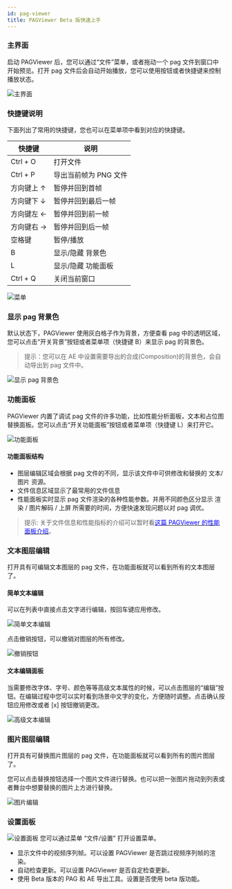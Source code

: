```yaml
---
id: pag-viewer
title: PAGViewer Beta 版快速上手
---
```


### 主界面
启动 PAGViewer 后，您可以通过“文件”菜单，或者拖动一个 pag 文件到窗口中开始预览。打开 pag 文件后会自动开始播放，您可以使用按钮或者快捷键来控制播放状态。

![主界面](/img/docs/player-ui.png)

### 快捷键说明
下面列出了常用的快捷键，您也可以在菜单项中看到对应的快捷键。

| 快捷键 | 说明 |
| ------ | -------- |
| Ctrl + O | 打开文件 |
| Ctrl + P | 导出当前帧为 PNG 文件 |
| 方向键上 ↑ | 暂停并回到首帧 |
| 方向键下 ↓ | 暂停并回到最后一帧 |
| 方向键左 ← | 暂停并回到前一帧 |
| 方向键右 → | 暂停并回到后一帧 |
| 空格键 | 暂停/播放 |
| B | 显示/隐藏 背景色 |
| L | 显示/隐藏 功能面板 |
| Ctrl + Q | 关闭当前窗口 |

![菜单](/img/docs/player-menu.png)

### 显示 pag 背景色
默认状态下，PAGViewer 使用灰白格子作为背景，方便查看 pag 中的透明区域，您可以点击“开关背景”按钮或者菜单项（快捷键 B）来显示 pag 的背景色。
    
>提示：您可以在 AE 中设置需要导出的合成(Composition)的背景色，会自动导出到 pag 文件中。

![显示 pag 背景色](/img/docs/player-toggle-bg.png)

### 功能面板
PAGViewer 内置了调试 pag 文件的许多功能，比如性能分析面板，文本和占位图替换面板。您可以点击“开关功能面板”按钮或者菜单项（快捷键 L）来打开它。

![功能面板](/img/docs/player-toggle-panel.png)

#### 功能面板结构
* 图层编辑区域会根据 pag 文件的不同，显示该文件中可供修改和替换的 文本/图片 资源。
* 文件信息区域显示了最常用的文件信息
* 性能面板实时显示 pag 文件渲染的各种性能参数。并用不同颜色区分显示 渲染 / 图片解码 / 上屏 所需要的时间，方便快速发现问题以对 pag 调优。


>提示: 关于文件信息和性能指标的介绍可以暂时看[<span style="color:blue">这篇 PAGViewer 的性能面板介绍</span>](profiler.html)。

### 文本图层编辑
打开具有可编辑文本图层的 pag 文件，在功能面板就可以看到所有的文本图层了。

#### 简单文本编辑
可以在列表中直接点击文字进行编辑，按回车键应用修改。

![简单文本编辑](/img/docs/player-text-inline.png)

点击撤销按钮，可以撤销对图层的所有修改。

![撤销按钮](/img/docs/player-text-reset.png)

#### 文本编辑面板

当需要修改字体、字号、颜色等等高级文本属性的时候，可以点击图层的“编辑”按钮。在编辑过程中您可以实时看到场景中文字的变化，方便随时调整。点击确认按钮应用修改或者 [x] 按钮撤销更改。

![高级文本编辑](/img/docs/player-text-dialog.png)


### 图片图层编辑
打开具有可替换图片图层的 pag 文件，在功能面板就可以看到所有的图片图层了。

您可以点击替换按钮选择一个图片文件进行替换。也可以把一张图片拖动到列表或者舞台中想要替换的图片上方进行替换。

![图片编辑](/img/docs/player-img-edit.png)

### 设置面板

![设置面板](/img/docs/player-settings.png)
您可以通过菜单 “文件/设置” 打开设置菜单。

* 显示文件中的视频序列帧。可以设置 PAGViewer 是否跳过视频序列帧的渲染。
* 自动检查更新。可以设置 PAGViewer 是否自定检查更新。
* 使用 Beta 版本的 PAG 和 AE 导出工具。设置是否使用 beta 版功能。